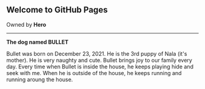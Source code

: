 ## Welcome to GitHub Pages
Owned by **Hero**

---

**The dog named BULLET**

Bullet was born on December 23, 2021. He is the 3rd puppy of Nala (it's mother). He is very naughty and cute. Bullet brings joy to our family every day.
Every time when Bullet is inside the house, he keeps playing hide and seek with me. When he is outside of the house, he keeps running and running aroung the house. 
